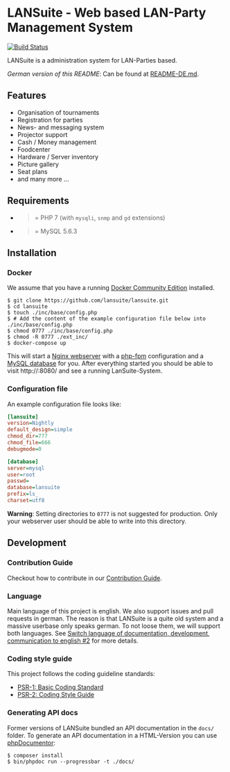 # LANSuite - Web based LAN-Party Management System

[![Build Status](https://travis-ci.org/lansuite/lansuite.svg?branch=master)](https://travis-ci.org/lansuite/lansuite)

LANSuite is a administration system for LAN-Parties based.

*German version of this README*: Can be found at [README-DE.md](./README-DE.md).

## Features

* Organisation of tournaments
* Registration for parties
* News- and messaging system
* Projector support
* Cash / Money management
* Foodcenter
* Hardware / Server inventory
* Picture gallery
* Seat plans
* and many more ...

## Requirements

* >= PHP 7 (with `mysqli`, `snmp` and `gd` extensions)
* >= MySQL 5.6.3

## Installation

### Docker

We assume that you have a running [Docker Community Edition](https://www.docker.com/community-edition) installed.

```
$ git clone https://github.com/lansuite/lansuite.git
$ cd lansuite
$ touch ./inc/base/config.php
$ # Add the content of the example configuration file below into ./inc/base/config.php 
$ chmod 0777 ./inc/base/config.php
$ chmod -R 0777 ./ext_inc/
$ docker-compose up
```

This will start a [Nginx webserver](https://nginx.org/) with a [php-fpm](https://secure.php.net/manual/en/install.fpm.php) configuration and a [MySQL database](https://www.mysql.com/) for you.
After everything started you should be able to visit http://<Your-Docker-IP>:8080/ and see a running LanSuite-System.

### Configuration file

An example configuration file looks like:

```ini
[lansuite]
version=Nightly
default_design=simple
chmod_dir=777
chmod_file=666
debugmode=0

[database]
server=mysql
user=root
passwd=
database=lansuite
prefix=ls_
charset=utf8
```

**Warning**: Setting directories to `0777` is not suggested for production. Only your webserver user should be able to write into this directory.

## Development

### Contribution Guide

Checkout how to contribute in our [Contribution Guide](./CONTRIBUTING.md).

### Language

Main language of this project is english.
We also support issues and pull requests in german.
The reason is that LANSuite is a quite old system and a massive userbase only speaks german.
To not loose them, we will support both languages.
See [Switch language of documentation, development, communication to english #2](https://github.com/lansuite/lansuite/issues/2) for more details.

### Coding style guide

This project follows the coding guideline standards:

* [PSR-1: Basic Coding Standard](http://www.php-fig.org/psr/psr-1/)
* [PSR-2: Coding Style Guide](http://www.php-fig.org/psr/psr-2/)

### Generating API docs

Former versions of LANSuite bundled an API documentation in the `docs/` folder.
To generate an API documentation in a HTML-Version you can use [phpDocumentor](https://www.phpdoc.org/):

```
$ composer install
$ bin/phpdoc run --progressbar -t ./docs/
```
